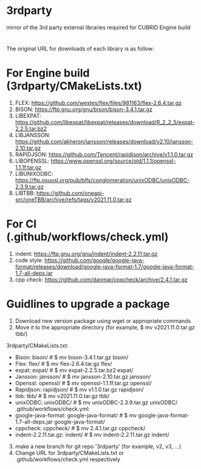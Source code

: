 # 3rdparty
mirror of the 3rd party external libraries required for CUBRID Engine build
#
The original URL for downloads of each library is as follow:

For Engine build (3rdparty/CMakeLists.txt)
==========================================
1. FLEX: https://github.com/westes/flex/files/981163/flex-2.6.4.tar.gz
2. BISON: https://ftp.gnu.org/gnu/bison/bison-3.4.1.tar.gz
3. LIBEXPAT: https://github.com/libexpat/libexpat/releases/download/R_2_2_5/expat-2.2.5.tar.bz2
4. LIBJANSSON: https://github.com/akheron/jansson/releases/download/v2.10/jansson-2.10.tar.gz
5. RAPIDJSON: https://github.com/Tencent/rapidjson/archive/v1.1.0.tar.gz
6. LIBOPENSSL: https://www.openssl.org/source/old/1.1.1/openssl-1.1.1f.tar.gz
7. LIBUNIXODBC: https://ftp.osuosl.org/pub/blfs/conglomeration/unixODBC/unixODBC-2.3.9.tar.gz
8. LIBTBB: https://github.com/oneapi-src/oneTBB/archive/refs/tags/v2021.11.0.tar.gz

For CI (.github/workflows/check.yml)
====================================
1. indent: https://ftp.gnu.org/gnu/indent/indent-2.2.11.tar.gz
2. code style: https://github.com/google/google-java-format/releases/download/google-java-format-1.7/google-java-format-1.7-all-deps.jar
3. cpp check: https://github.com/danmar/cppcheck/archive/2.4.1.tar.gz

Guidlines to upgrade a package
==============================
1. Download new version package using wget or appropriate commands
2. Move it to the appropriate directory (for example, $ mv v2021.11.0.tar.gz tbb/)

3rdparty/CMakeLists.txt:
   * Bison: bison/		# $ mv bison-3.4.1.tar.gz bison/
   * Flex: flex/		# $ mv flex-2.6.4.tar.gz flex/
   * expat: expat/		# $ mv expat-2.2.5.tar.bz2 expat/
   * Jansson: jansson/		# $ mv jansson-2.10.tar.gz jansson/
   * Openssl: openssl/		# $ mv openssl-1.1.1f.tar.gz openssl/
   * Rapidjson: rapidjson/	# $ mv v1.1.0.tar.gz rapidjson/
   * tbb: tbb/			# $ mv v2021.11.0.tar.gz tbb/
   * unixODBC: unixODBC/	# $ mv unixODBC-2.3.9.tar.gz unixODBC/
.github/workflows/check.yml:
   * google-java-format: google-java-format/	# $ mv google-java-format-1.7-all-deps.jar google-java-format/
   * cppcheck: cppcheck/			# $ mv 2.4.1.tar.gz cppcheck/
   * indent-2.2.11.tar.gz: indent/		# $ mv indent-2.2.11.tar.gz indent/

3. make a new branch for git repo '3rdparty' (for example, v2, v3, ...)
4. Change URL for 3rdparty/CMakeLists.txt or .github/workflows/check.yml respectively
